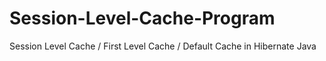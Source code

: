 # Session-Level-Cache-Program
Session Level Cache / First Level Cache / Default Cache in Hibernate Java 
